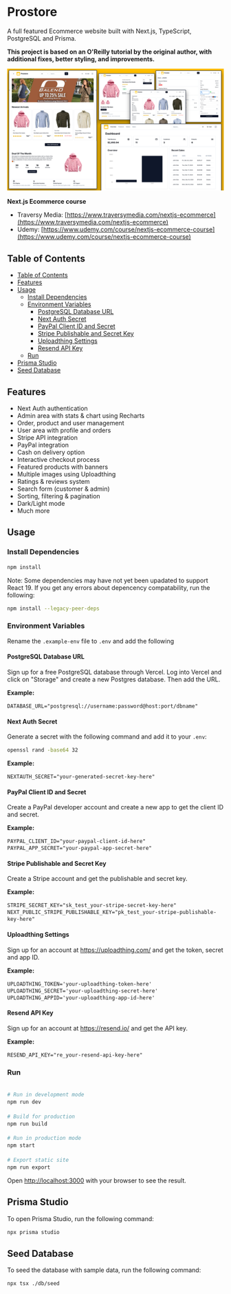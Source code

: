 # Prostore

A full featured Ecommerce website built with Next.js, TypeScript, PostgreSQL and Prisma.

**This project is based on an O'Reilly tutorial by the original author, with additional fixes, better styling, and improvements.**

<img src="/public/images/screen.png" alt="Next.js Ecommerce" />

**Next.js Ecommerce course**

- Traversy Media: [https://www.traversymedia.com/nextjs-ecommerce](https://www.traversymedia.com/nextjs-ecommerce)
- Udemy: [https://www.udemy.com/course/nextjs-ecommerce-course](https://www.udemy.com/course/nextjs-ecommerce-course)

## Table of Contents

<!--toc:start-->

- [Table of Contents](#table-of-contents)
- [Features](#features)
- [Usage](#usage)
  - [Install Dependencies](#install-dependencies)
  - [Environment Variables](#environment-variables)
    - [PostgreSQL Database URL](#postgresql-database-url)
    - [Next Auth Secret](#next-auth-secret)
    - [PayPal Client ID and Secret](#paypal-client-id-and-secret)
    - [Stripe Publishable and Secret Key](#stripe-publishable-and-secret-key)
    - [Uploadthing Settings](#uploadthing-settings)
    - [Resend API Key](#resend-api-key)
  - [Run](#run)
- [Prisma Studio](#prisma-studio)
- [Seed Database](#seed-database)
<!--toc:end-->

## Features

- Next Auth authentication
- Admin area with stats & chart using Recharts
- Order, product and user management
- User area with profile and orders
- Stripe API integration
- PayPal integration
- Cash on delivery option
- Interactive checkout process
- Featured products with banners
- Multiple images using Uploadthing
- Ratings & reviews system
- Search form (customer & admin)
- Sorting, filtering & pagination
- Dark/Light mode
- Much more

## Usage

### Install Dependencies

```bash
npm install
```

Note: Some dependencies may have not yet been upadated to support React 19. If you get any errors about depencency compatability, run the following:

```bash
npm install --legacy-peer-deps
```

### Environment Variables

Rename the `.example-env` file to `.env` and add the following

#### PostgreSQL Database URL

Sign up for a free PostgreSQL database through Vercel. Log into Vercel and click on "Storage" and create a new Postgres database. Then add the URL.

**Example:**

```
DATABASE_URL="postgresql://username:password@host:port/dbname"
```

#### Next Auth Secret

Generate a secret with the following command and add it to your `.env`:

```bash
openssl rand -base64 32
```

**Example:**

```
NEXTAUTH_SECRET="your-generated-secret-key-here"
```

#### PayPal Client ID and Secret

Create a PayPal developer account and create a new app to get the client ID and secret.

**Example:**

```
PAYPAL_CLIENT_ID="your-paypal-client-id-here"
PAYPAL_APP_SECRET="your-paypal-app-secret-here"
```

#### Stripe Publishable and Secret Key

Create a Stripe account and get the publishable and secret key.

**Example:**

```
STRIPE_SECRET_KEY="sk_test_your-stripe-secret-key-here"
NEXT_PUBLIC_STRIPE_PUBLISHABLE_KEY="pk_test_your-stripe-publishable-key-here"
```

#### Uploadthing Settings

Sign up for an account at https://uploadthing.com/ and get the token, secret and app ID.

**Example:**

```
UPLOADTHING_TOKEN='your-uploadthing-token-here'
UPLOADTHING_SECRET='your-uploadthing-secret-here'
UPLOADTHING_APPID='your-uploadthing-app-id-here'
```

#### Resend API Key

Sign up for an account at https://resend.io/ and get the API key.

**Example:**

```
RESEND_API_KEY="re_your-resend-api-key-here"
```

### Run

```bash

# Run in development mode
npm run dev

# Build for production
npm run build

# Run in production mode
npm start

# Export static site
npm run export
```

Open [http://localhost:3000](http://localhost:3000) with your browser to see the result.

## Prisma Studio

To open Prisma Studio, run the following command:

```bash
npx prisma studio
```

## Seed Database

To seed the database with sample data, run the following command:

```bash
npx tsx ./db/seed
```
